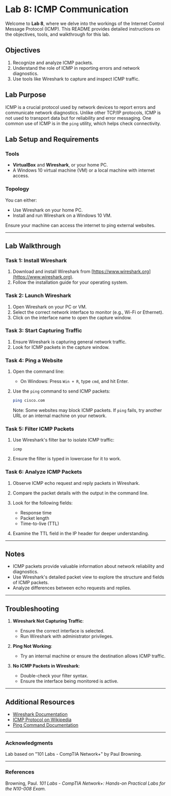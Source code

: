# Lab 8: ICMP Communication

Welcome to **Lab 8**, where we delve into the workings of the Internet Control Message Protocol (ICMP). This README provides detailed instructions on the objectives, tools, and walkthrough for this lab.

## Objectives

1. Recognize and analyze ICMP packets.
2. Understand the role of ICMP in reporting errors and network diagnostics.
3. Use tools like Wireshark to capture and inspect ICMP traffic.

## Lab Purpose

ICMP is a crucial protocol used by network devices to report errors and communicate network diagnostics. Unlike other TCP/IP protocols, ICMP is not used to transport data but for reliability and error messaging. One common use of ICMP is in the `ping` utility, which helps check connectivity.

## Lab Setup and Requirements

### Tools

- **VirtualBox** and **Wireshark**, or your home PC.
- A Windows 10 virtual machine (VM) or a local machine with internet access.

### Topology

You can either:

- Use Wireshark on your home PC.
- Install and run Wireshark on a Windows 10 VM.

Ensure your machine can access the internet to ping external websites.

---

## Lab Walkthrough

### Task 1: Install Wireshark

1. Download and install Wireshark from [https://www.wireshark.org](https://www.wireshark.org).
2. Follow the installation guide for your operating system.

### Task 2: Launch Wireshark

1. Open Wireshark on your PC or VM.
2. Select the correct network interface to monitor (e.g., Wi-Fi or Ethernet).
3. Click on the interface name to open the capture window.

### Task 3: Start Capturing Traffic

1. Ensure Wireshark is capturing general network traffic.
2. Look for ICMP packets in the capture window.

### Task 4: Ping a Website

1. Open the command line:

   - On Windows: Press `Win + R`, type `cmd`, and hit Enter.

2. Use the `ping` command to send ICMP packets:

   ```bash
   ping cisco.com
   ```

   Note: Some websites may block ICMP packets. If `ping` fails, try another URL or an internal machine on your network.

### Task 5: Filter ICMP Packets

1. Use Wireshark's filter bar to isolate ICMP traffic:

   ```
   icmp
   ```

2. Ensure the filter is typed in lowercase for it to work.

### Task 6: Analyze ICMP Packets

1. Observe ICMP echo request and reply packets in Wireshark.
2. Compare the packet details with the output in the command line.
3. Look for the following fields:

   - Response time
   - Packet length
   - Time-to-live (TTL)

4. Examine the TTL field in the IP header for deeper understanding.

---

## Notes

- ICMP packets provide valuable information about network reliability and diagnostics.
- Use Wireshark's detailed packet view to explore the structure and fields of ICMP packets.
- Analyze differences between echo requests and replies.

---

## Troubleshooting

1. **Wireshark Not Capturing Traffic**:
   - Ensure the correct interface is selected.
   - Run Wireshark with administrator privileges.

2. **Ping Not Working**:
   - Try an internal machine or ensure the destination allows ICMP traffic.

3. **No ICMP Packets in Wireshark**:
   - Double-check your filter syntax.
   - Ensure the interface being monitored is active.

---

## Additional Resources

- [Wireshark Documentation](https://www.wireshark.org/docs/)
- [ICMP Protocol on Wikipedia](https://en.wikipedia.org/wiki/Internet_Control_Message_Protocol)
- [Ping Command Documentation](https://www.computerhope.com/pinghlp.htm)

---

### **Acknowledgments**
Lab based on "101 Labs - CompTIA Network+" by Paul Browning.

---

### **References**
Browning, Paul. *101 Labs - CompTIA Network+: Hands-on Practical Labs for the N10-008 Exam.*
